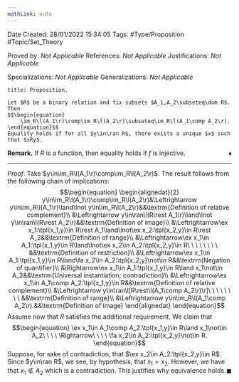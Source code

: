 ```yaml
---
mathLink: auto
---
```


<div class="topSpace"></div>

Date Created: 28/01/2022 15:34:05
Tags: #Type/Proposition #Topic/Set_Theory

Proved by: _Not Applicable_
References: _Not Applicable_
Justifications: _Not Applicable_

Specializations: _Not Applicable_
Generalizations: _Not Applicable_

``` ad-Proposition
title: Proposition.

Let $R$ be a binary relation and fix subsets $A_1,A_2\subseteq\dom R$. Then
$$\begin{equation}
    \im_R\l(A_1\r)\comp\im_R\l(A_2\r)\subseteq\im_R\l(A_1\comp A_2\r).
\end{equation}$$
Equality holds if for all $y\in\ran R$, there exists a unique $x$ such that $xRy$.

```

**Remark.** If $R$ is a function, then equality holds if $f$ is injective.<span style="float:right;">$\blacklozenge$</span>

---

_Proof_. Take $y\in\im_R\l(A_1\r)\comp\im_R\l(A_2\r)$. The result follows from the following chain of implications:
$$\begin{equation}
    \begin{alignedat}{2}
        y\in\im_R\l(A_1\r)\comp\im_R\l(A_2\r)&\Leftrightarrow y\in\im_R\l(A_1\r)\land\lnot y\in\im_R\l(A_2\r)&&\textrm{Definition of relative complement}\\
        &\Leftrightarrow y\in\ran\l(R\rest A_1\r)\land\lnot y\in\ran\l(R\rest A_2\r)&&\textrm{Definition of image}\\
        &\Leftrightarrow\ex x_1:\tpl{x_1,y}\in R\rest A_1\land\lnot\ex x_2:\tpl{x_2,y}\in R\rest A_2&&\textrm{Definition of range}\\
        &\Leftrightarrow\ex x_1\in A_1:\tpl{x_1,y}\in R\land\lnot\ex x_2\in A_2:\tpl{x_2,y}\in R\ \ \ \ \ \ \ \ &&\textrm{Definition of restriction}\\
        &\Leftrightarrow\ex x_1\in A_1:\tpl{x_1,y}\in R\land\fa x_2\in A_2:\tpl{x_2,y}\not\in R&&\textrm{Negation of quantifier}\\
        &\Rightarrow\ex x_1\in A_1:\tpl{x_1,y}\in R\land x_1\not\in A_2&&\textrm{Universal instantiation; contradiction}\\
        &\Leftrightarrow\ex x_1\in A_1\comp A_2:\tpl{x_1,y}\in R&&\textrm{Definition of relative complement}\\
        &\Leftrightarrow y\in\ran\l[R\rest\l(A_1\comp A_2\r)\r]\ \ \ \ \ \ \ \ &&\textrm{Definition of range}\\
        &\Leftrightarrow y\in\im_R\l(A_1\comp A_2\r).&&\textrm{Definition of image}
    \end{alignedat}   
\end{equation}$$
Assume now that $R$ satisfies the additional requirement. We claim that
$$\begin{equation}
    \ex x_1\in A_1\comp A_2:\tpl{x_1,y}\in R\land x_1\not\in A_2\ \ \ \ \Rightarrow\ \ \ \ \fa x_2\in A_2:\tpl{x_2,y}\not\in R.
\end{equation}$$
Suppose, for sake of contradiction, that $\ex x_2\in A_2:\tpl{x_2,y}\in R$. Since $y\in\ran R$, we see, by hypothesis, that $x_1=x_2$. However, we have that $x_1\not\in A_2$ which is a contradiction. This justifies why equivalence holds.<span style="float:right;">$\blacksquare$</span>
